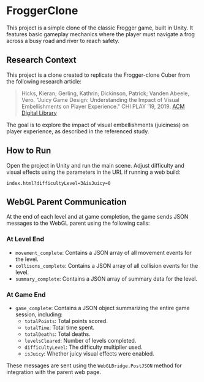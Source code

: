 # FroggerClone

This project is a simple clone of the classic Frogger game, built in Unity. It features basic gameplay mechanics where the player must navigate a frog across a busy road and river to reach safety.

## Research Context
This project is a clone created to replicate the Frogger-clone Cuber from the following research article:

> Hicks, Kieran; Gerling, Kathrin; Dickinson, Patrick; Vanden Abeele, Vero. "Juicy Game Design: Understanding the Impact of Visual Embellishments on Player Experience." CHI PLAY '19, 2019. [ACM Digital Library](https://doi.org/10.1145/3311350.3347171)

The goal is to explore the impact of visual embellishments (juiciness) on player experience, as described in the referenced study.

## How to Run
Open the project in Unity and run the main scene. Adjust difficulty and visual effects using the parameters in the URL if running a web build:

`index.html?difficultyLevel=3&isJuicy=0`

## WebGL Parent Communication

At the end of each level and at game completion, the game sends JSON messages to the WebGL parent using the following calls:

### At Level End
- `movement_complete`: Contains a JSON array of all movement events for the level.
- `collisons_complete`: Contains a JSON array of all collision events for the level.
- `summary_complete`: Contains a JSON array of summary data for the level.

### At Game End
- `game_complete`: Contains a JSON object summarizing the entire game session, including:
  - `totalPoints`: Total points scored.
  - `totalTime`: Total time spent.
  - `totalDeaths`: Total deaths.
  - `levelsCleared`: Number of levels completed.
  - `difficultyLevel`: The difficulty multiplier used.
  - `isJuicy`: Whether juicy visual effects were enabled.

These messages are sent using the `WebGLBridge.PostJSON` method for integration with the parent web page.